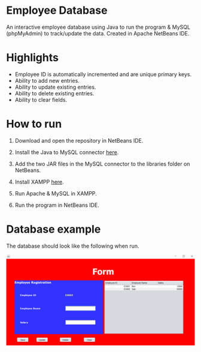 # Employee Database

An interactive employee database using Java to run the program & MySQL (phpMyAdmin) to track/update the data. Created in Apache NetBeans IDE.

# Highlights
  - Employee ID is automatically incremented and are unique primary keys.
  - Ability to add new entries.
  - Ability to update existing entries.
  - Ability to delete existing entries.
  - Ability to clear fields.

# How to run

1) Download and open the repository in NetBeans IDE.

2) Install the Java to MySQL connector [here](https://dev.mysql.com/doc/relnotes/connector-j/5.1/en/news-5-1-47.html).

3) Add the two JAR files in the MySQL connector to the libraries folder on NetBeans.

3) Install XAMPP [here](https://www.apachefriends.org/download.html).

4) Run Apache & MySQL in XAMPP.

5) Run the program in NetBeans IDE.

# Database example

The database should look like the following when run.

![Sample Picture](https://github.com/bhalim1994/employee-database/blob/master/Sample.png)
